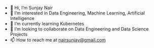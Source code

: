 - 👋 Hi, I’m Sunjay Nair
- 👀 I’m interested in Data Engineering, Machine Learning, Artificial Intelligence
- 🌱 I’m currently learning Kubernetes
- 💞️ I’m looking to collaborate on Data Engineering and Data Science Projects
- 📫 How to reach me at nairsunjay@gmail.com

<!---
nairsunjay/nairsunjay is a ✨ special ✨ repository because its `README.md` (this file) appears on your GitHub profile.
You can click the Preview link to take a look at your changes.
--->
